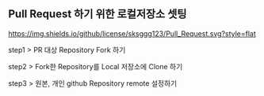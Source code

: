 ## Pull Request 하기 위한 로컬저장소 셋팅

https://img.shields.io/github/license/sksggg123/Pull_Request.svg?style=flat

step1 > PR 대상 Repository Fork 하기

step2 > Fork한 Repository를 Local 저장소에 Clone 하기

step3 > 원본, 개인 github Repository remote 설정하기
